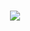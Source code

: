 
<h1 align="center">
  <a href="https://git.io/typing-svg">
    <img src="https://readme-typing-svg.herokuapp.com/?lines=Hello,+There!+👋;This+is+Tohin;Nice+to+meet+you!&center=true&size=25">
  </a>
</h1>

 

